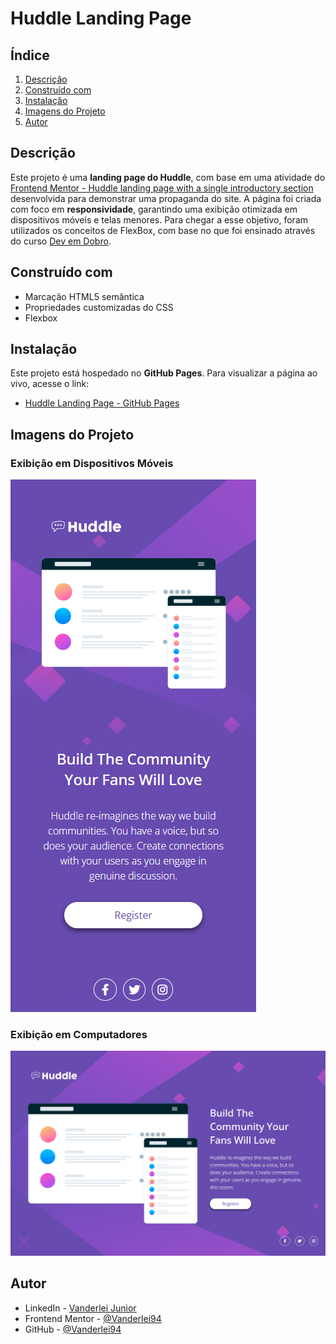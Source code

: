 # Huddle Landing Page

## Índice
1. [Descrição](#descrição)
2. [Construído com](#construído-com)
3. [Instalação](#instalação)
4. [Imagens do Projeto](#imagens-do-projeto)
5. [Autor](#autor)

## Descrição
Este projeto é uma **landing page do Huddle**, com base em uma atividade do [Frontend Mentor - Huddle landing page with a single introductory section](https://www.frontendmentor.io/challenges/huddle-landing-page-with-a-single-introductory-section-B_2Wvxgi0) desenvolvida para demonstrar uma propaganda do site. A página foi criada com foco em **responsividade**, garantindo uma exibição otimizada em dispositivos móveis e telas menores. Para chegar a esse objetivo, foram utilizados os conceitos de FlexBox, com base no que foi ensinado através do curso [Dev em Dobro](https://www.linkedin.com/company/dev-em-dobro/posts/?feedView=all).

## Construído com
- Marcação HTML5 semântica
- Propriedades customizadas do CSS
- Flexbox

## Instalação
Este projeto está hospedado no **GitHub Pages**. Para visualizar a página ao vivo, acesse o link:

- [Huddle Landing Page - GitHub Pages](https://vanderlei94.github.io/projeto-huddle-base/)

## Imagens do Projeto
### Exibição em Dispositivos Móveis
![Exibição em Dispositivos Móveis](./src/images/iPhone-14-Pro-393x852.png)  


### Exibição em Computadores
![Exibição em Computadores](./src/images/Macbook-Air-M2-1280x832.png)  

## Autor

- LinkedIn - [Vanderlei Junior](https://www.linkedin.com/in/vanderleidev/)
- Frontend Mentor - [@Vanderlei94](https://www.frontendmentor.io/profile/Vanderlei94)
- GitHub - [@Vanderlei94](https://github.com/Vanderlei94)
